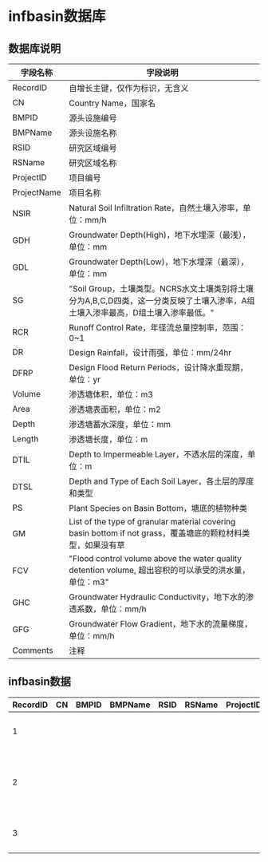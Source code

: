 # infbasin数据库

## 数据库说明

| 字段名称        | 字段说明                                                                                       |
|-------------|--------------------------------------------------------------------------------------------|
| RecordID    | 自增长主键，仅作为标识，无含义                                                                            |
| CN          | Country Name，国家名                                                                           |
| BMPID       | 源头设施编号                                                                                     |
| BMPName     | 源头设施名称                                                                                     |
| RSID        | 研究区域编号                                                                                     |
| RSName      | 研究区域名称                                                                                     |
| ProjectID   | 项目编号                                                                                       |
| ProjectName | 项目名称                                                                                       |
| NSIR        | Natural Soil Infiltration Rate，自然土壤入渗率，单位：mm/h                                             |
| GDH         | Groundwater Depth\(High\)，地下水埋深（最浅），单位：mm                                                  |
| GDL         | Groundwater Depth\(Low\)，地下水埋深（最深），单位：mm                                                   |
| SG          | "Soil Group，土壤类型。NCRS水文土壤类别将土壤分为A,B,C,D四类，这一分类反映了土壤入渗率，A组土壤入渗率最高，D组土壤入渗率最低。"               |
| RCR         | Runoff Control Rate，年径流总量控制率，范围：0~1                                                        |
| DR          | Design Rainfall，设计雨强，单位：mm/24hr                                                            |
| DFRP        | Design Flood Return Periods，设计降水重现期，单位：yr                                                  |
| Volume      | 渗透塘体积，单位：m3                                                                                |
| Area        | 渗透塘表面积，单位：m2                                                                               |
| Depth       | 渗透塘蓄水深度，单位：mm                                                                              |
| Length      | 渗透塘长度，单位：m                                                                                 |
| DTIL        | Depth to Impermeable Layer，不透水层的深度，单位：m                                                    |
| DTSL        | Depth and Type of Each Soil Layer，各土层的厚度和类型                                                |
| PS          | Plant Species on Basin Bottom，塘底的植物种类                                                      |
| GM          | List of the type of granular material covering basin bottom if not grass，覆盖塘底的颗粒材料类型，如果没有草 |
| FCV         | "Flood control volume above the water quality detention volume, 超出容积的可以承受的洪水量，单位：m3"       |
| GHC         | Groundwater Hydraulic Conductivity，地下水的渗透系数，单位：mm/h                                        |
| GFG         | Groundwater Flow Gradient，地下水的流量梯度，单位：mm/h                                                 |
| Comments    | 注释                                                                                         |

## infbasin数据

| RecordID | CN | BMPID | BMPName | RSID | RSName | ProjectID | ProjectName | NSIR | GDH | GDL | SG    | RCR   | DR | DFRP | Volume | Area | Depth | Length | DTIL | DTSL | PS | GM  | FCV | GHC | GFG | Comments |
|----------|----|-------|---------|------|--------|-----------|-------------|------|-----|-----|-------|-------|----|------|--------|------|-------|--------|------|------|----|-----|-----|-----|-----|----------|
| 1        |    |       |         |      |        |           | 三亚海绵城市      | 20   | 200 |     | 砂性土   | 0\.75 |    |      | 60     | 200  |       |        |      |      |    | 砾石  |     |     |     |          |
| 2        |    |       |         |      |        |           | 上海世博城市      |      |     |     | 人工回填土 | 0\.9  |    |      | 662    | 111  |       |        |      |      |    | 碎石  |     |     |     |          |
| 3        |    |       |         |      |        |           |             |      | 200 |     | 种植土   |       |    |      |        |      |       |        |      |      |    | 厚碎石 |     |     |     |          |
